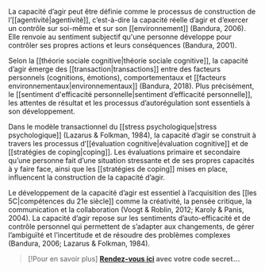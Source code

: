 La capacité d’agir peut être définie comme le processus de construction de l’[[agentivité|agentivité]], c’est-à-dire la capacité réelle d’agir et d’exercer un contrôle sur soi-même et sur son [[environnement]] (Bandura, 2006). Elle renvoie au sentiment subjectif qu'une personne développe pour contrôler ses propres actions et leurs conséquences (Bandura, 2001). 

Selon la [[théorie sociale cognitive|théorie sociale cognitive]], la capacité d’agir émerge des [[transaction|transactions]] entre des facteurs personnels (cognitions, émotions), comportementaux et [[facteurs environnementaux|environnementaux]] (Bandura, 2018). Plus précisément, le [[sentiment d'efficacité personnelle|sentiment d’efficacité personnelle]], les attentes de résultat et les processus d’autorégulation sont essentiels à son développement.

Dans le modèle transactionnel du [[stress psychologique|stress psychologique]] (Lazarus & Folkman, 1984), la capacité d’agir se construit à travers les processus d’[[évaluation cognitive|évaluation cognitive]] et de [[stratégies de coping|coping]]. Les évaluations primaire et secondaire qu’une personne fait d’une situation stressante et de ses propres capacités à y faire face, ainsi que les [[stratégies de coping]] mises en place, influencent la construction de la capacité d’agir.

Le développement de la capacité d’agir est essentiel à l’acquisition des [[les 5C|compétences du 21e siècle]] comme la créativité, la pensée critique, la communication et la collaboration (Voogt & Roblin, 2012; Karoly & Panis, 2004). La capacité d’agir repose sur les sentiments d’auto-efficacité et de contrôle personnel qui permettent de s’adapter aux changements, de gérer l’ambiguïté et l’incertitude et de résoudre des problèmes complexes (Bandura, 2006; Lazarus & Folkman, 1984). 

>[!Pour en savoir plus]
>**[Rendez-vous ici](https://vimeo.com/showcase/capacitedagir) avec votre code secret…** 


